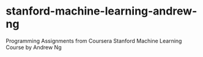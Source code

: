 # stanford-machine-learning-andrew-ng
Programming Assignments from Coursera Stanford Machine Learning Course by Andrew Ng
